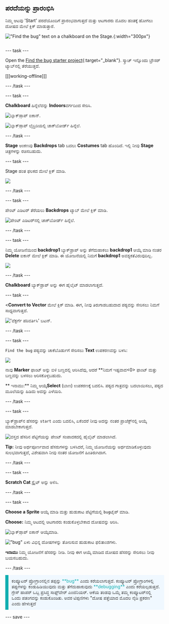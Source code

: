 ## ಪರದೆಯನ್ನು ಪ್ರಾರಂಭಿಸಿ

<div style="display: flex; flex-wrap: wrap">
<div style="flex-basis: 200px; flex-grow: 1; margin-right: 15px;">
ನಿಮ್ಮ ಆಟವು 'Start' ಪರದೆಯೊಂದಿಗೆ ಪ್ರಾರಂಭವಾಗುತ್ತದೆ ಮತ್ತು ಆಟಗಾರರು ಮೊದಲ ಹಂತಕ್ಕೆ ಹೋಗಲು ದೋಷದ ಮೇಲೆ ಕ್ಲಿಕ್ ಮಾಡುತ್ತಾರೆ.
</div>
<div>

!["Find the bug" text on a chalkboard on the Stage.](images/start-screen.png){:width="300px"}

</div>
</div>

--- task ---

Open the [Find the bug starter project](https://scratch.mit.edu/projects/582214723/editor){:target="_blank"}. ಸ್ಕ್ರಾಚ್ ಇನ್ನೊಂದು ಬ್ರೌಸರ್ ಟ್ಯಾಬ್‌ನಲ್ಲಿ ತೆರೆಯುತ್ತದೆ.

[[[working-offline]]]

--- /task ---

--- task ---

**Chalkboard** ಹಿನ್ನೆಲೆವನ್ನು **Indoors**ವರ್ಗದಿಂದ ಸೇರಿಸಿ.

![ಬ್ಯಾಕ್‌ಡ್ರಾಪ್ ಐಕಾನ್.](images/backdrop-button.png)

![ಬ್ಯಾಕ್‌ಡ್ರಾಪ್ ಲೈಬ್ರರಿಯಲ್ಲಿ ಚಾಕ್‌ಬೋರ್ಡ್ ಹಿನ್ನೆಲೆ.](images/chalkboard.png)

--- /task ---

**Stage** ಅಂಕಣವು **Backdrops** tab ಬದಲು **Costumes** tab ಹೊಂದಿದೆ. ಇಲ್ಲಿ ನೀವು **Stage** ಚಿತ್ರಗಳನ್ನು ರಚಿಸಬಹುದು.

--- task ---

Stage ಹಂತ ಫಲಕದ ಮೇಲೆ ಕ್ಲಿಕ್ ಮಾಡಿ.

![](images/stage-pane.png)

--- /task ---

--- task ---

ಪೇಂಟ್ ಎಡಿಟರ್ ತೆರೆಯಲು **Backdrops** ಟ್ಯಾಬ್ ಮೇಲೆ ಕ್ಲಿಕ್ ಮಾಡಿ.

![ಪೇಂಟ್ ಎಡಿಟರ್‌ನಲ್ಲಿ ಚಾಕ್‌ಬೋರ್ಡ್ ಹಿನ್ನೆಲೆ.](images/chalkboard-paint.png)

--- /task ---

--- task ---

ನಿಮ್ಮ ಯೋಜನೆಯಿಂದ **backdrop1** ಬ್ಯಾಕ್‌ಡ್ರಾಪ್ ಅನ್ನು ತೆಗೆದುಹಾಕಲು **backdrop1** ಆಯ್ಕೆ ಮಾಡಿ ನಂತರ **Delete** ಐಕಾನ್ ಮೇಲೆ ಕ್ಲಿಕ್ ಮಾಡಿ. ಈ ಯೋಜನೆಯಲ್ಲಿ ನಿಮಗೆ **backdrop1** ಅವಶ್ಯಕತೆವಿರುವುದಿಲ್ಲ.

![](images/delete-backdrop1.png)

--- /task ---

**Chalkboard** ಬ್ಯಾಕ್‌ಡ್ರಾಪ್ ಅನ್ನು ಈಗ ಹೈಲೈಟ್ ಮಾಡಲಾಗುತ್ತದೆ.

--- task ---

<**Convert to Vector** ಮೇಲೆ ಕ್ಲಿಕ್ ಮಾಡಿ. ಈಗ, ನೀವು ತಿರುಗಾಡಬಹುದಾದ ಪಠ್ಯವನ್ನು ಸೇರಿಸಲು ನಿಮಗೆ ಸಾಧ್ಯವಾಗುತ್ತದೆ.

!['ವೆಕ್ಟರ್ಗೆ ಪರಿವರ್ತಿಸಿ' ಬಟನ್.](images/vector-button.png)

--- /task ---

--- task ---

`Find the bug` ಪಠ್ಯವನ್ನು ಚಾಕೆಬೊರ್ಡುಗೆ ಸೇರಿಸಲು **Text** ಉಪಕರಣವನ್ನು ಬಳಸಿ:

![](images/chalkboard-text.png)

ನಾವು **Marker** ಫಾಂಟ್ ಅನ್ನು ಬಿಳಿ ಬಣ್ಣದಲ್ಲಿ ಆರಿಸಿದೆವು, ಆದರೆ **ನಿಮಗೆ ಇಷ್ಟವಾದ<0> ಫಾಂಟ್ ಮತ್ತು ಬಣ್ಣವನ್ನು ಬಳಸಲು ಆರಿಸಕೊಳ್ಳಬಹುದು.</p>

** ಇನಾಮು:** ನಿಮ್ಮ ಆಯ್ಕೆ**Select** (ಬಾಣ) ಉಪಕರಣಕ್ಕೆ ಬದಲಿಸಿ. ಪಠ್ಯದ ಗಾತ್ರವನ್ನು ಬದಲಾಯಿಸಲು, ಪಠ್ಯದ ಮೂಲೆಯನ್ನು ಹಿಡಿದು ಅದನ್ನು ಎಳೆಯಿರಿ.

--- /task ---

--- task ---

ಬ್ಯಾಕ್‌ಡ್ರಾಪ್‌ನ ಹೆಸರನ್ನು `start` ಎಂದು ಬದಲಿಸಿ, ಏಕೆಂದರೆ ನೀವು ಅದನ್ನು ನಂತರ ಪ್ರಾಜೆಕ್ಟ್‌ನಲ್ಲಿ ಆಯ್ಕೆ ಮಾಡಬೇಕಾಗುತ್ತದೆ.

![ವಸ್ತ್ರದ ಹೆಸರಿನ ಪೆಟ್ಟಿಗೆಯನ್ನು ಪೇಂಟ್ ಸಂಪಾದಕದಲ್ಲಿ ಹೈಲೈಟ್ ಮಾಡಲಾಗಿದೆ.](images/start-screen-name.png)

**Tip:** ನೀವು ಅರ್ಥಪೂರ್ಣವಾದ ಹೆಸರುಗಳನ್ನು ಬಳಸಿದರೆ, ನಿಮ್ಮ ಯೋಜನೆಯನ್ನು ಅರ್ಥಮಾಡಿಕೊಳ್ಳುವುದು ಸುಲಭವಾಗುತ್ತದೆ, ವಿಶೇಷವಾಗಿ ನೀವು ನಂತರ ಯೋಜನೆಗೆ ಹಿಂತಿರುಗಿದಾಗ.

--- /task ---

--- task ---

**Scratch Cat** ಸ್ಪ್ರೈಟ್ ಅನ್ನು ಅಳಿಸಿ.

--- /task ---

--- task ---

**Choose a Sprite** ಆಯ್ಕೆ ಮಾಡಿ ಮತ್ತು ಹುಡುಕಾಟ ಪೆಟ್ಟಿಗೆಯಲ್ಲಿ `bug`ಟೈಪ್ ಮಾಡಿ.

**Choose:** ನಿಮ್ಮ ಆಟದಲ್ಲಿ ಆಟಗಾರರು ಕಂಡುಕೊಳ್ಳಬೇಕಾದ ದೋಷವನ್ನು ಆರಿಸಿ.

![ಬ್ಯಾಕ್‌ಡ್ರಾಪ್ ಐಕಾನ್ ಆಯ್ಕೆಮಾಡಿ.](images/sprite-button.png)

!["bug" ಏಳು ವಿಭಿನ್ನ ದೋಷಗಳನ್ನು ತೋರಿಸುವ ಹುಡುಕಾಟ ಫಲಿತಾಂಶಗಳು.](images/bug-search.png)

**ಇನಾಮು** ನಿಮ್ಮ ಯೋಜನೆಗೆ ಹೆಸರನ್ನು ನೀಡಿ. ನೀವು ಈಗ ಆಯ್ಕೆ ಮಾಡಿದ ದೋಷದ ಹೆಸರನ್ನು ಸೇರಿಸಲು ನೀವು ಬಯಸಬಹುದು.

--- /task ---

<p style="border-left: solid; border-width:10px; border-color: #0faeb0; background-color: aliceblue; padding: 10px;">
ಕಂಪ್ಯೂಟರ್ ಪ್ರೋಗ್ರಾಂನಲ್ಲಿನ ತಪ್ಪನ್ನು <span style="color: #0faeb0">**bug**</span> ಎಂದು ಕರೆಯಲಾಗುತ್ತದೆ. ಕಂಪ್ಯೂಟರ್ ಪ್ರೋಗ್ರಾಂಗಳಲ್ಲಿ ತಪ್ಪುಗಳನ್ನು ಕಂಡುಹಿಡಿಯುವುದು ಮತ್ತು ತೆಗೆದುಹಾಕುವುದು <span style="color: #0faeb0">**debugging**</span> ಎಂದು ಕರೆಯಲ್ಪಡುತ್ತದೆ. ಗ್ರೇಸ್ ಹಾಪರ್ ಒಬ್ಬ ಪ್ರಸಿದ್ಧ ಸಾಫ್ಟ್‌ವೇರ್ ಎಂಜಿನಿಯರ್. ಆಕೆಯ ತಂಡವು ಒಮ್ಮೆ ತಮ್ಮ ಕಂಪ್ಯೂಟರ್‌ನಲ್ಲಿ ಒಂದು ಪತಂಗವನ್ನು ಕಂಡುಕೊಂಡಿತು. ಅವರ ಟಿಪ್ಪಣಿಗಳು "ದೋಷ ಪತ್ತೆಯಾದ ಮೊದಲ ನೈಜ ಪ್ರಕರಣ" ಎಂದು ಹೇಳುತ್ತದೆ
</p>

--- save ---

